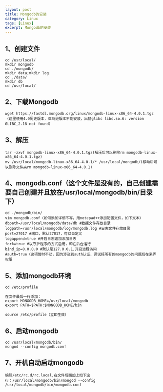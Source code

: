 ```yaml
---
layout: post
title: Mongodb的安装
category: Linux
tags: [Linux]
excerpt: Mongodb的安装
---
```


## 1、创建文件 ##


	cd /usr/local/
	mkdir mongodb
	cd ./mongodb/
	mkdir data;mkdir log
	cd ./data/
	mkdir db
	cd /usr/local/


## 2、下载Mongodb ##

	wget https://fastdl.mongodb.org/linux/mongodb-linux-x86_64-4.0.1.tgz（这里使用4.0历史版本，亚马逊版本不能安装，出错glibc libc.so.6: version GLIBC_2.18 not found）

## 3、解压 ##

	tar -zxvf mongodb-linux-x86_64-4.0.1.tgz(解压后可以删除rm mongodb-linux-x86_64-4.0.1.tgz)
	mv /usr/local/mongodb-linux-x86_64-4.0.1/* /usr/local/mongodb/(移动后可以删除文件夹rm mongodb-linux-x86_64-4.0.1)


## 4、mongodb.conf（这个文件是没有的，自己创建需要自己创建并且放在/usr/local/mongodb/bin/目录下） ##

	cd ./mongodb/bin/
	vim mongodb.conf（如何添加详细不写，用notepad++添加配置文件，如下文本）
	dbpath=/usr/local/mongodb/data/db #数据文件存放目录
	logpath=/usr/local/mongodb/log/mongodb.log #日志文件存放目录
	port=27017 #端口，默认27017，可以自定义
	logappend=true #开启日志追加添加日志
	fork=true #以守护程序的方式启用，即在后台运行
	bind_ip=0.0.0.0 #默认是127.0.0.1,开启远程访问
	#auth=true（这项暂时不动，因为涉及到auth认证，调试好所有的mongodb的问题后在来弄权限


## 5、添加mongodb环境 ##

	cd /etc/profile
	
	在文件最后一行添加：
	export MONGODB_HOME=/usr/local/mongodb
	export PATH=$PATH:$MONGODB_HOME/bin
	
	source /etc/profile（立即生效）


## 6、启动mongodb ##

	cd /usr/local/mongodb/bin/
	mongod --config mongodb.conf


## 7、开机自动启动mongodb ##

	编辑/etc/rc.d/rc.local,在文件后面加上如下这行：/usr/local/mongodb/bin/mongod --config /usr/local/mongodb/bin/mongodb.conf